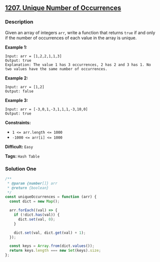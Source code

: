 ## [1207. Unique Number of Occurrences](https://leetcode.com/problems/unique-number-of-occurrences/)

### Description

Given an array of integers `arr`, write a function that returns `true` if and only if the number of occurrences of each value in the array is unique.

**Example 1:**

```
Input: arr = [1,2,2,1,1,3]
Output: true
Explanation: The value 1 has 3 occurrences, 2 has 2 and 3 has 1. No two values have the same number of occurrences.
```

**Example 2:**

```
Input: arr = [1,2]
Output: false
```

**Example 3:**

```
Input: arr = [-3,0,1,-3,1,1,1,-3,10,0]
Output: true
```

**Constraints:**

- `1 <= arr.length <= 1000`
- `-1000 <= arr[i] <= 1000`

**Difficult:** `Easy`

**Tags:** `Hash Table`

### Solution One

```javascript
/**
 * @param {number[]} arr
 * @return {boolean}
 */
const uniqueOccurrences = function (arr) {
  const dict = new Map();

  arr.forEach((val) => {
    if (!dict.has(val)) {
      dict.set(val, 0);
    }

    dict.set(val, dict.get(val) + 1);
  });

  const keys = Array.from(dict.values());
  return keys.length === new Set(keys).size;
};
```
